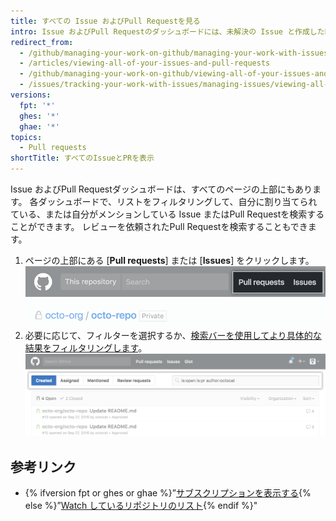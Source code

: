 ```yaml
---
title: すべての Issue およびPull Requestを見る
intro: Issue およびPull Requestのダッシュボードには、未解決の Issue と作成したPull Requestが一覧表示されます。 これらを使用して、古くなったアイテムを更新したり、閉じたり、サブスクライブしていないものも含め、すべてのリポジトリでメンションした場所を追跡したりできます。
redirect_from:
  - /github/managing-your-work-on-github/managing-your-work-with-issues-and-pull-requests/viewing-all-of-your-issues-and-pull-requests
  - /articles/viewing-all-of-your-issues-and-pull-requests
  - /github/managing-your-work-on-github/viewing-all-of-your-issues-and-pull-requests
  - /issues/tracking-your-work-with-issues/managing-issues/viewing-all-of-your-issues-and-pull-requests
versions:
  fpt: '*'
  ghes: '*'
  ghae: '*'
topics:
  - Pull requests
shortTitle: すべてのIssueとPRを表示
---
```


Issue およびPull Requestダッシュボードは、すべてのページの上部にもあります。 各ダッシュボードで、リストをフィルタリングして、自分に割り当てられている、または自分がメンションしている Issue またはPull Requestを検索することができます。 レビューを依頼されたPull Requestを検索することもできます。

1. ページの上部にある [**Pull requests**] または [**Issues**] をクリックします。 ![グローバルPull Requestと Issue ダッシュボード](/assets/images/help/overview/issues_and_pr_dashboard.png)
2. 必要に応じて、フィルターを選択するか、[検索バーを使用してより具体的な結果をフィルタリングします](/articles/using-search-to-filter-issues-and-pull-requests)。 ![選択された "Created" フィルターによるPull Requestのリスト](/assets/images/help/overview/pr_dashboard_created.png)

## 参考リンク

- {% ifversion fpt or ghes or ghae %}”[サブスクリプションを表示する](/github/managing-subscriptions-and-notifications-on-github/viewing-your-subscriptions#reviewing-repositories-that-youre-watching){% else %}”[Watch しているリポジトリのリスト](/github/receiving-notifications-about-activity-on-github/listing-the-repositories-youre-watching){% endif %}"
